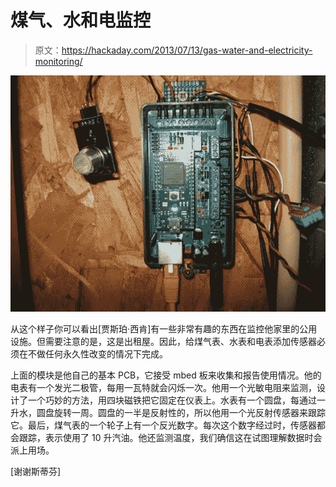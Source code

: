 # 煤气、水和电监控

> 原文：<https://hackaday.com/2013/07/13/gas-water-and-electricity-monitoring/>

![???????????????????????????????](img/0e39ba4201412d2f1374c36d33d9a0a7.png)

从这个样子你可以看出[贾斯珀·西肯]有一些非常有趣的东西在监控他家里的公用设施。但需要注意的是，这是出租屋。因此，给煤气表、水表和电表添加传感器必须在不做任何永久性改变的情况下完成。

上面的模块是他自己的基本 PCB，它接受 mbed 板来收集和报告使用情况。他的电表有一个发光二极管，每用一瓦特就会闪烁一次。他用一个光敏电阻来监测，设计了一个巧妙的方法，用四块磁铁把它固定在仪表上。水表有一个圆盘，每通过一升水，圆盘旋转一周。圆盘的一半是反射性的，所以他用一个光反射传感器来跟踪它。最后，煤气表的一个轮子上有一个反光数字。每次这个数字经过时，传感器都会跟踪，表示使用了 10 升汽油。他还监测温度，我们确信这在试图理解数据时会派上用场。

[谢谢斯蒂芬]